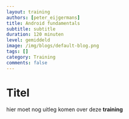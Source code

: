 ```yaml
---
layout: training
authors: [peter_eijgermans]
title: Android fundamentals
subtitle: subtitle
duration: 120 minuten
level: gemiddeld
image: /img/blogs/default-blog.png
tags: []
category: Training
comments: false
---
```


# Titel

hier moet nog uitleg komen over deze **training**
